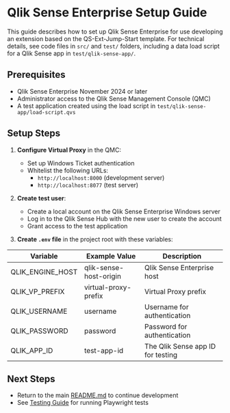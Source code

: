 # Qlik Sense Enterprise Setup Guide

This guide describes how to set up Qlik Sense Enterprise for use developing an extension based on the QS-Ext-Jump-Start template. For technical details, see code files in `src/` and `test/` folders, including a data load script for a Qlik Sense app in `test/qlik-sense-app/`.

## Prerequisites

- Qlik Sense Enterprise November 2024 or later
- Administrator access to the Qlik Sense Management Console (QMC)
- A test application created using the load script in `test/qlik-sense-app/load-script.qvs`

## Setup Steps

1. **Configure Virtual Proxy** in the QMC:
   - Set up Windows Ticket authentication
   - Whitelist the following URLs:
     - `http://localhost:8000` (development server)
     - `http://localhost:8077` (test server)

2. **Create test user**:
   - Create a local account on the Qlik Sense Enterprise Windows server
   - Log in to the Qlik Sense Hub with the new user to create the account
   - Grant access to the test application

3. **Create `.env` file** in the project root with these variables:

| Variable         | Example Value          | Description                       |
| ---------------- | ---------------------- | --------------------------------- |
| QLIK_ENGINE_HOST | qlik-sense-host-origin | Qlik Sense Enterprise host        |
| QLIK_VP_PREFIX   | virtual-proxy-prefix   | Virtual Proxy prefix              |
| QLIK_USERNAME    | username               | Username for authentication       |
| QLIK_PASSWORD    | password               | Password for authentication       |
| QLIK_APP_ID      | test-app-id            | The Qlik Sense app ID for testing |

## Next Steps

- Return to the main [README.md](../README.md) to continue development
- See [Testing Guide](./TESTING.md) for running Playwright tests
